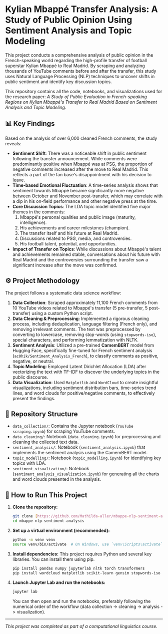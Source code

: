 # Kylian Mbappé Transfer Analysis: A Study of Public Opinion Using Sentiment Analysis and Topic Modeling

This project conducts a comprehensive analysis of public opinion in the French-speaking world regarding the high-profile transfer of football superstar Kylian Mbappé to Real Madrid. By scraping and analyzing thousands of YouTube comments before and after the transfer, this study uses Natural Language Processing (NLP) techniques to uncover shifts in public sentiment and identify key discussion topics.

This repository contains all the code, notebooks, and visualizations used for the research paper: *A Study of Public Evaluation in French-speaking Regions on Kylian Mbappé's Transfer to Real Madrid Based on Sentiment Analysis and Topic Modeling*.

## 📊 Key Findings

Based on the analysis of over 6,000 cleaned French comments, the study reveals:

* **Sentiment Shift**: There was a noticeable shift in public sentiment following the transfer announcement. While comments were predominantly positive when Mbappé was at PSG, the proportion of negative comments increased after the move to Real Madrid. This reflects a part of the fan base's disappointment with his decision to leave.
* **Time-based Emotional Fluctuation**: A time-series analysis shows that sentiment towards Mbappé became significantly more negative between October and November post-transfer, which may correlate with a dip in his on-field performance and other negative press at the time.
* **Core Discussion Topics**: The LDA topic model identified five major themes in the comments:
    1.  Mbappé's personal qualities and public image (maturity, intelligence).
    2.  His achievements and career milestones (champion).
    3.  The transfer itself and his future at Real Madrid.
    4.  Discussions related to PSG, media, and controversies.
    5.  His football talent, potential, and opportunities.
* **Impact of Transfer on Topics**: While discussions about Mbappé's talent and achievements remained stable, conversations about his future with Real Madrid and the controversies surrounding the transfer saw a significant increase after the move was confirmed.

## ⚙️ Project Methodology

The project follows a systematic data science workflow:

1.  **Data Collection**: Scraped approximately 11,100 French comments from 10 YouTube videos related to Mbappé's transfer (5 pre-transfer, 5 post-transfer) using a custom Python script.
2.  **Data Cleaning & Preprocessing**: Implemented a rigorous cleaning process, including deduplication, language filtering (French only), and removing irrelevant comments. The text was preprocessed by converting to lowercase, removing stop-words (using `stopwords-iso`), special characters, and performing lemmatization with NLTK.
3.  **Sentiment Analysis**: Utilized a pre-trained **CamemBERT** model from Hugging Face, specifically fine-tuned for French sentiment analysis (`ac0hik/Sentiment_Analysis_French`), to classify comments as positive, negative, or neutral.
4.  **Topic Modeling**: Employed Latent Dirichlet Allocation (LDA) after vectorizing the text with TF-IDF to discover the underlying topics in the public discourse.
5.  **Data Visualization**: Used `Matplotlib` and `WordCloud` to create insightful visualizations, including sentiment distribution bars, time-series trend lines, and word clouds for positive/negative comments, to effectively present the findings.

## 📁 Repository Structure

* `data_collection/`: Contains the Jupyter notebook (`YouTube scraping.ipynb`) for scraping YouTube comments.
* `data_cleaning/`: Notebook (`data_cleaning.ipynb`) for preprocessing and cleaning the collected text data.
* `sentiment_analysis/`: Notebook (`sentiment_analysis.ipynb`) that implements the sentiment analysis using the CamemBERT model.
* `topic_modelling/`: Notebook (`topic_modelling.ipynb`) for identifying key topics with LDA.
* `sentiment_visualization/`: Notebook (`sentiment_analysis_visualization.ipynb`) for generating all the charts and word clouds presented in the analysis.

## 🚀 How to Run This Project

1.  **Clone the repository:**
    ```bash
    git clone [https://github.com/Mathilda-aller/mbappe-nlp-sentiment-analysis.git](https://github.com/Mathilda-aller/mbappe-nlp-sentiment-analysis.git)
    cd mbappe-nlp-sentiment-analysis
    ```

2.  **Set up a virtual environment (recommended):**
    ```bash
    python -m venv venv
    source venv/bin/activate  # On Windows, use `venv\Scripts\activate`
    ```

3.  **Install dependencies:**
    This project requires Python and several key libraries. You can install them using pip.
    ```bash
    pip install pandas numpy jupyterlab nltk torch transformers
    pip install wordcloud matplotlib scikit-learn gensim stopwords-iso
    ```

4.  **Launch Jupyter Lab and run the notebooks:**
    ```bash
    jupyter lab
    ```
    You can then open and run the notebooks, preferably following the numerical order of the workflow (data collection -> cleaning -> analysis -> visualization).

---
*This project was completed as part of a computational linguistics course.*
